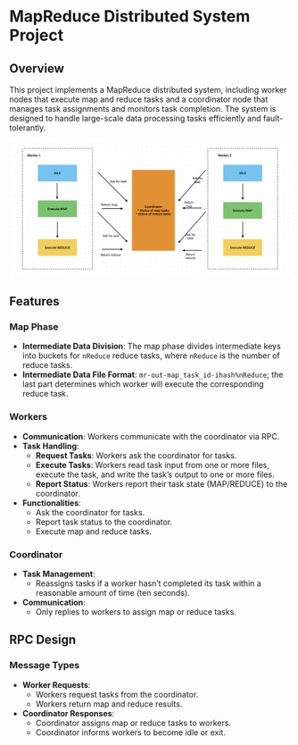 # MapReduce Distributed System Project

## Overview

This project implements a MapReduce distributed system, including worker nodes that execute map and reduce tasks and a coordinator node that manages task assignments and monitors task completion. The system is designed to handle large-scale data processing tasks efficiently and fault-tolerantly.

![MapReduce System Architecture](diagram.png)

## Features

### Map Phase

- **Intermediate Data Division**: The map phase divides intermediate keys into buckets for `nReduce` reduce tasks, where `nReduce` is the number of reduce tasks.
- **Intermediate Data File Format**: `mr-out-map_task_id-ihash%nReduce`; the last part determines which worker will execute the corresponding reduce task.

### Workers

- **Communication**: Workers communicate with the coordinator via RPC.
- **Task Handling**:
  - **Request Tasks**: Workers ask the coordinator for tasks.
  - **Execute Tasks**: Workers read task input from one or more files, execute the task, and write the task’s output to one or more files.
  - **Report Status**: Workers report their task state (MAP/REDUCE) to the coordinator.
- **Functionalities**:
  - Ask the coordinator for tasks.
  - Report task status to the coordinator.
  - Execute map and reduce tasks.

### Coordinator

- **Task Management**:
  - Reassigns tasks if a worker hasn’t completed its task within a reasonable amount of time (ten seconds).
- **Communication**:
  - Only replies to workers to assign map or reduce tasks.

## RPC Design

### Message Types

- **Worker Requests**:
  - Workers request tasks from the coordinator.
  - Workers return map and reduce results.
- **Coordinator Responses**:
  - Coordinator assigns map or reduce tasks to workers.
  - Coordinator informs workers to become idle or exit.
